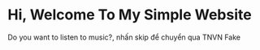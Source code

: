 # Hi, Welcome To My Simple Website
Do you want to listen to music?,
nhấn skip để chuyển qua TNVN Fake
